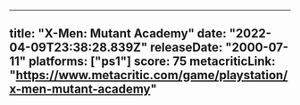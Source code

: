 
---
title: "X-Men: Mutant Academy"
date: "2022-04-09T23:38:28.839Z"
releaseDate: "2000-07-11"
platforms: ["ps1"]
score: 75
metacriticLink: "https://www.metacritic.com/game/playstation/x-men-mutant-academy"
---
